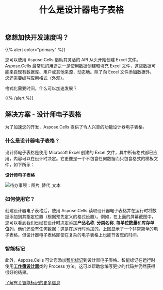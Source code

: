 ﻿---
title: 什么是设计器电子表格
type: docs
weight: 50
url: /zh/python-java/what-is-a-designer-spreadsheet/
---
## **您想加快开发速度吗？**

{{% alert color="primary" %}}

您可以使用 Aspose.Cells 借助其灵活的 API 从头开始创建 Excel 文件。Aspose.Cells 最常见的用途之一是使用数据创建和填充 Excel 文件，这些数据可能来自现有数据库、用户或其他来源，动态地。除了向 Excel 文件添加数据外，您还需要编写应用格式（外观）。

格式化需要时间。什么可以加速发展？

{{% /alert %}}

## **解决方案 - 设计师电子表格**

为了加速您的开发，Aspose.Cells 提供了令人兴奋的功能设计器电子表格。

### **什么是设计器电子表格？**

设计师电子表格是使用 Microsoft Excel 创建的 Excel 文件，其中所有格式都已应用，内容可以在设计时决定。它更像是一个不包含任何数据而只包含格式的模板文件，如下所示：

**设计师电子表格**

![待办事项：图片_替代_文本](what-is-a-designer-spreadsheet_1.png)

### **如何使用它？**

创建设计器电子表格后，使用 Aspose.Cells 读取设计器电子表格并在运行时将数据添加到其指定位置（根据预先定义的格式设置）。例如，在上面的屏幕截图中，您可以看到我们已经在设计时决定添加**产品名称**, **分类名称**, **每单位数量**和**库存单位**列。他们还没有任何数据：这是在运行时添加的。上图显示了一个非常简单的电子表格，但设计器电子表格即使在复杂的电子表格上也能节省您的时间。

### **智能标记**

此外，Aspose.Cells 可让您添加[智能标记](/cells/zh/python-java/smart-markers/)到设计器电子表格。智能标记在运行时使用[**工作簿设计器**](https://reference.aspose.com/cells/python-java/asposecells.api/WorkbookDesigner)类的 Process 方法。这可以帮助您编写更少的代码并仍然获得很好的结果。

[了解有关智能标记的更多信息](/cells/zh/python-java/smart-markers/).
